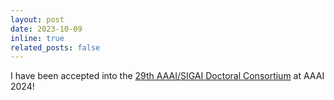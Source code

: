 ```yaml
---
layout: post
date: 2023-10-09 
inline: true
related_posts: false
---
```


I have been accepted into the  <a href='https://aaai.org/aaai-conference/dc-24-program/'>29th AAAI/SIGAI Doctoral Consortium</a> at AAAI 2024!
